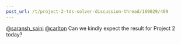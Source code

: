 ```yaml
---
post_url: /t/project-2-tds-solver-discussion-thread/169029/409
---
```

[@saransh\_saini](/u/saransh_saini) [@carlton](/u/carlton) Can we kindly expect the result for Project 2 today?